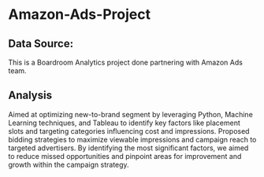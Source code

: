 # Amazon-Ads-Project

## Data Source:
This is a Boardroom Analytics project done partnering with Amazon Ads team.

## Analysis
Aimed at optimizing new-to-brand segment by leveraging Python, Machine Learning techniques, and Tableau to identify key factors like placement slots and targeting categories influencing cost and impressions. Proposed bidding strategies to maximize viewable impressions and campaign reach to targeted advertisers. By identifying the most significant factors, we aimed to reduce missed opportunities and pinpoint areas for improvement and growth within the campaign strategy.
